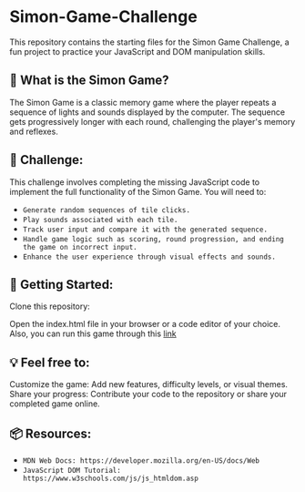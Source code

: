 # Simon-Game-Challenge

This repository contains the starting files for the Simon Game Challenge, a fun project to practice your JavaScript and DOM manipulation skills.

## 🚀 What is the Simon Game?

The Simon Game is a classic memory game where the player repeats a sequence of lights and sounds displayed by the computer. The sequence gets progressively longer with each round, challenging the player's memory and reflexes.

## 📝 Challenge:

This challenge involves completing the missing JavaScript code to implement the full functionality of the Simon Game. You will need to:

- `Generate random sequences of tile clicks.`
- `Play sounds associated with each tile.`
- `Track user input and compare it with the generated sequence.`
- `Handle game logic such as scoring, round progression, and ending the game on incorrect input.`
- `Enhance the user experience through visual effects and sounds.`
  
## 🚦 Getting Started:

Clone this repository:

Open the index.html file in your browser or a code editor of your choice.
Also, you can run this game through this [link](https://karandash1412.github.io/Simon-Game-Challenge/)

## 💡 Feel free to:

Customize the game: Add new features, difficulty levels, or visual themes.
Share your progress: Contribute your code to the repository or share your completed game online.

## 📦 Resources:

- `MDN Web Docs: https://developer.mozilla.org/en-US/docs/Web`
- `JavaScript DOM Tutorial: https://www.w3schools.com/js/js_htmldom.asp`
